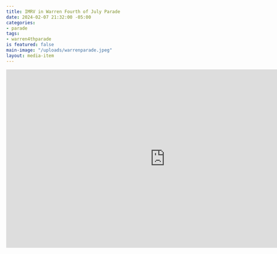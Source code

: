 ```yaml
---
title: IMRV in Warren Fourth of July Parade
date: 2024-02-07 21:32:00 -05:00
categories:
- parade
tags:
- warren4thparade
is featured: false
main-image: "/uploads/warrenparade.jpeg"
layout: media-item
---
```


<iframe width="857" height="482" src="https://www.youtube.com/embed/05OAe829_yo" title="Warren July 4th Parade Vermont 2023" frameborder="0" allow="accelerometer; autoplay; clipboard-write; encrypted-media; gyroscope; picture-in-picture; web-share" allowfullscreen></iframe>